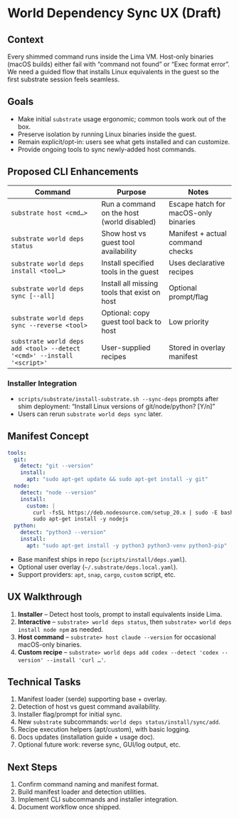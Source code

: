 # World Dependency Sync UX (Draft)

## Context

Every shimmed command runs inside the Lima VM. Host-only binaries (macOS builds) either fail with “command not found” or “Exec format error”. We need a guided flow that installs Linux equivalents in the guest so the first substrate session feels seamless.

## Goals

- Make initial `substrate` usage ergonomic; common tools work out of the box.
- Preserve isolation by running Linux binaries inside the guest.
- Remain explicit/opt-in: users see what gets installed and can customize.
- Provide ongoing tools to sync newly-added host commands.

## Proposed CLI Enhancements

| Command | Purpose | Notes |
| --- | --- | --- |
| `substrate host <cmd…>` | Run a command on the host (world disabled) | Escape hatch for macOS-only binaries |
| `substrate world deps status` | Show host vs guest tool availability | Manifest + actual command checks |
| `substrate world deps install <tool…>` | Install specified tools in the guest | Uses declarative recipes |
| `substrate world deps sync [--all]` | Install all missing tools that exist on host | Optional prompt/flag |
| `substrate world deps sync --reverse <tool>` | Optional: copy guest tool back to host | Low priority |
| `substrate world deps add <tool> --detect '<cmd>' --install '<script>'` | User-supplied recipes | Stored in overlay manifest |

### Installer Integration

- `scripts/substrate/install-substrate.sh --sync-deps` prompts after shim deployment: “Install Linux versions of git/node/python? [Y/n]”
- Users can rerun `substrate world deps sync` later.

## Manifest Concept

```yaml
tools:
  git:
    detect: "git --version"
    install:
      apt: "sudo apt-get update && sudo apt-get install -y git"
  node:
    detect: "node --version"
    install:
      custom: |
        curl -fsSL https://deb.nodesource.com/setup_20.x | sudo -E bash -
        sudo apt-get install -y nodejs
  python:
    detect: "python3 --version"
    install:
      apt: "sudo apt-get install -y python3 python3-venv python3-pip"
```

- Base manifest ships in repo (`scripts/install/deps.yaml`).
- Optional user overlay (`~/.substrate/deps.local.yaml`).
- Support providers: `apt`, `snap`, `cargo`, `custom` script, etc.

## UX Walkthrough

1. **Installer** – Detect host tools, prompt to install equivalents inside Lima.
2. **Interactive** – `substrate> world deps status`, then `substrate> world deps install node npm` as needed.
3. **Host command** – `substrate> host claude --version` for occasional macOS-only binaries.
4. **Custom recipe** – `substrate> world deps add codex --detect 'codex --version' --install 'curl …'`.

## Technical Tasks

1. Manifest loader (serde) supporting base + overlay.
2. Detection of host vs guest command availability.
3. Installer flag/prompt for initial sync.
4. New `substrate` subcommands: `world deps status/install/sync/add`.
5. Recipe execution helpers (apt/custom), with basic logging.
6. Docs updates (installation guide + usage doc).
7. Optional future work: reverse sync, GUI/log output, etc.

## Next Steps

1. Confirm command naming and manifest format.
2. Build manifest loader and detection utilities.
3. Implement CLI subcommands and installer integration.
4. Document workflow once shipped.
